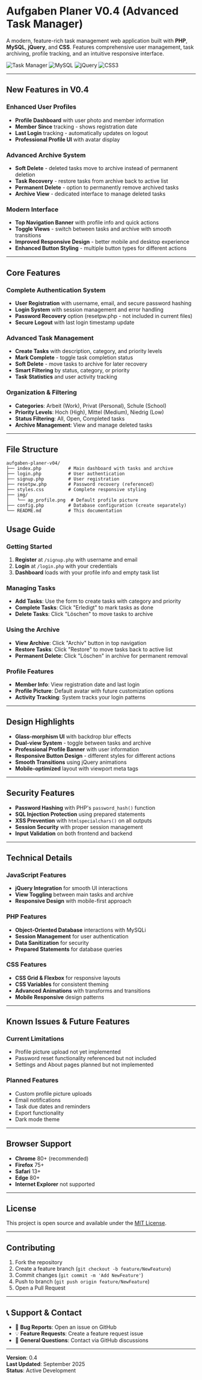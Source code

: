 # Aufgaben Planer V0.4 (Advanced Task Manager)

A modern, feature-rich task management web application built with **PHP**, **MySQL**, **jQuery**, and **CSS**. Features comprehensive user management, task archiving, profile tracking, and an intuitive responsive interface.

![Task Manager](https://img.shields.io/badge/PHP-777BB4?style=for-the-badge&logo=php&logoColor=white)
![MySQL](https://img.shields.io/badge/MySQL-4479A1?style=for-the-badge&logo=mysql&logoColor=white)
![jQuery](https://img.shields.io/badge/jQuery-0769AD?style=for-the-badge&logo=jquery&logoColor=white)
![CSS3](https://img.shields.io/badge/CSS3-1572B6?style=for-the-badge&logo=css3&logoColor=white)

---

## New Features in V0.4

### Enhanced User Profiles
- **Profile Dashboard** with user photo and member information
- **Member Since** tracking - shows registration date
- **Last Login** tracking - automatically updates on logout
- **Professional Profile UI** with avatar display

### Advanced Archive System
- **Soft Delete** - deleted tasks move to archive instead of permanent deletion
- **Task Recovery** - restore tasks from archive back to active list
- **Permanent Delete** - option to permanently remove archived tasks
- **Archive View** - dedicated interface to manage deleted tasks

### Modern Interface
- **Top Navigation Banner** with profile info and quick actions
- **Toggle Views** - switch between tasks and archive with smooth transitions
- **Improved Responsive Design** - better mobile and desktop experience
- **Enhanced Button Styling** - multiple button types for different actions

---

## Core Features

### Complete Authentication System
- **User Registration** with username, email, and secure password hashing
- **Login System** with session management and error handling
- **Password Recovery** option (resetpw.php - not included in current files)
- **Secure Logout** with last login timestamp update

### Advanced Task Management
- **Create Tasks** with description, category, and priority levels
- **Mark Complete** - toggle task completion status
- **Soft Delete** - move tasks to archive for later recovery
- **Smart Filtering** by status, category, or priority
- **Task Statistics** and user activity tracking

### Organization & Filtering
- **Categories**: Arbeit (Work), Privat (Personal), Schule (School)
- **Priority Levels**: Hoch (High), Mittel (Medium), Niedrig (Low)
- **Status Filtering**: All, Open, Completed tasks
- **Archive Management**: View and manage deleted tasks

---

## File Structure

```
aufgaben-planer-v04/
├── index.php          # Main dashboard with tasks and archive
├── login.php          # User authentication
├── signup.php         # User registration
├── resetpw.php        # Password recovery (referenced)
├── styles.css         # Complete responsive styling
├── img/
│   └── ap_profile.png  # Default profile picture
├── config.php         # Database configuration (create separately)
└── README.md          # This documentation
```
## Usage Guide

### Getting Started
1. **Register** at `/signup.php` with username and email
2. **Login** at `/login.php` with your credentials
3. **Dashboard** loads with your profile info and empty task list

### Managing Tasks
- **Add Tasks**: Use the form to create tasks with category and priority
- **Complete Tasks**: Click "Erledigt" to mark tasks as done
- **Delete Tasks**: Click "Löschen" to move tasks to archive

### Using the Archive
- **View Archive**: Click "Archiv" button in top navigation
- **Restore Tasks**: Click "Restore" to move tasks back to active list
- **Permanent Delete**: Click "Löschen" in archive for permanent removal

### Profile Features
- **Member Info**: View registration date and last login
- **Profile Picture**: Default avatar with future customization options
- **Activity Tracking**: System tracks your login patterns

---

## Design Highlights

- **Glass-morphism UI** with backdrop blur effects
- **Dual-view System** - toggle between tasks and archive
- **Professional Profile Banner** with user information
- **Responsive Button Design** - different styles for different actions
- **Smooth Transitions** using jQuery animations
- **Mobile-optimized** layout with viewport meta tags

---

## Security Features

- **Password Hashing** with PHP's `password_hash()` function
- **SQL Injection Protection** using prepared statements
- **XSS Prevention** with `htmlspecialchars()` on all outputs
- **Session Security** with proper session management
- **Input Validation** on both frontend and backend

---

## Technical Details

### JavaScript Features
- **jQuery Integration** for smooth UI interactions
- **View Toggling** between main tasks and archive
- **Responsive Design** with mobile-first approach

### PHP Features
- **Object-Oriented Database** interactions with MySQLi
- **Session Management** for user authentication
- **Data Sanitization** for security
- **Prepared Statements** for database queries

### CSS Features
- **CSS Grid & Flexbox** for responsive layouts
- **CSS Variables** for consistent theming
- **Advanced Animations** with transforms and transitions
- **Mobile Responsive** design patterns

---

## Known Issues & Future Features

### Current Limitations
- Profile picture upload not yet implemented
- Password reset functionality referenced but not included
- Settings and About pages planned but not implemented

### Planned Features
- Custom profile picture uploads
- Email notifications
- Task due dates and reminders
- Export functionality
- Dark mode theme

---

## Browser Support

- **Chrome** 80+ (recommended)
- **Firefox** 75+
- **Safari** 13+
- **Edge** 80+
- **Internet Explorer** not supported

---

## License

This project is open source and available under the [MIT License](LICENSE).

---

## Contributing

1. Fork the repository
2. Create a feature branch (`git checkout -b feature/NewFeature`)
3. Commit changes (`git commit -m 'Add NewFeature'`)
4. Push to branch (`git push origin feature/NewFeature`)
5. Open a Pull Request

---

## 📞 Support & Contact

- 🐛 **Bug Reports**: Open an issue on GitHub
- 💡 **Feature Requests**: Create a feature request issue
- 📧 **General Questions**: Contact via GitHub discussions

---

**Version**: 0.4  
**Last Updated**: September 2025  
**Status**: Active Development
